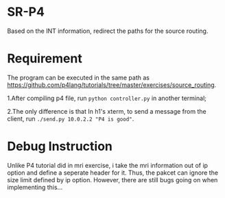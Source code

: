 # SR-P4
Based on the INT information, redirect the paths for the source routing.

# Requirement
The program can be executed in the same path as https://github.com/p4lang/tutorials/tree/master/exercises/source_routing. 

1.After compiling p4 file, run ```python controller.py``` in another terminal;

2.The only difference is that In h1's xterm, to send a message from the client, run ```./send.py 10.0.2.2 "P4 is good"```.

# Debug Instruction
Unlike P4 tutorial did in mri exercise, i take the mri information out of ip option and define a seperate header for it. Thus, the pakcet can ignore the size limit defined by ip option. However, there are still bugs going on when implementing this...
